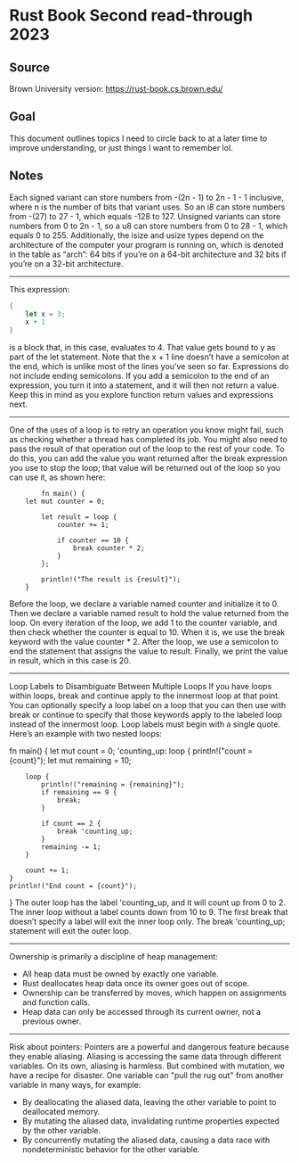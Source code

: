 # Rust Book Second read-through 2023

## Source

Brown University version: https://rust-book.cs.brown.edu/

## Goal

This document outlines topics I need to circle back to at a later time to improve understanding, or just things I want to remember lol.

## Notes

Each signed variant can store numbers from -(2n - 1) to 2n - 1 - 1 inclusive, where n is the number of bits that variant uses. So an i8 can store numbers from -(27) to 27 - 1, which equals -128 to 127. Unsigned variants can store numbers from 0 to 2n - 1, so a u8 can store numbers from 0 to 28 - 1, which equals 0 to 255.
Additionally, the isize and usize types depend on the architecture of the computer your program is running on, which is denoted in the table as “arch”: 64 bits if you’re on a 64-bit architecture and 32 bits if you’re on a 32-bit architecture.

---

This expression:

```rust
{
    let x = 3;
    x + 1
}
```

is a block that, in this case, evaluates to 4. That value gets bound to y as part of the let statement. Note that the x + 1 line doesn’t have a semicolon at the end, which is unlike most of the lines you’ve seen so far. Expressions do not include ending semicolons. If you add a semicolon to the end of an expression, you turn it into a statement, and it will then not return a value. Keep this in mind as you explore function return values and expressions next.

---

One of the uses of a loop is to retry an operation you know might fail, such as checking whether a thread has completed its job. You might also need to pass the result of that operation out of the loop to the rest of your code. To do this, you can add the value you want returned after the break expression you use to stop the loop; that value will be returned out of the loop so you can use it, as shown here:

```
        fn main() {
    let mut counter = 0;

        let result = loop {
            counter += 1;

            if counter == 10 {
                break counter * 2;
            }
        };

        println!("The result is {result}");
    }

```

Before the loop, we declare a variable named counter and initialize it to 0. Then we declare a variable named result to hold the value returned from the loop. On every iteration of the loop, we add 1 to the counter variable, and then check whether the counter is equal to 10. When it is, we use the break keyword with the value counter \* 2. After the loop, we use a semicolon to end the statement that assigns the value to result. Finally, we print the value in result, which in this case is 20.

---

Loop Labels to Disambiguate Between Multiple Loops
If you have loops within loops, break and continue apply to the innermost loop at that point. You can optionally specify a loop label on a loop that you can then use with break or continue to specify that those keywords apply to the labeled loop instead of the innermost loop. Loop labels must begin with a single quote. Here’s an example with two nested loops:

fn main() {
let mut count = 0;
'counting_up: loop {
println!("count = {count}");
let mut remaining = 10;

        loop {
            println!("remaining = {remaining}");
            if remaining == 9 {
                break;
            }

            if count == 2 {
                break 'counting_up;
            }
            remaining -= 1;
        }

        count += 1;
    }
    println!("End count = {count}");

}
The outer loop has the label 'counting_up, and it will count up from 0 to 2. The inner loop without a label counts down from 10 to 9. The first break that doesn’t specify a label will exit the inner loop only. The break 'counting_up; statement will exit the outer loop.

---

Ownership is primarily a discipline of heap management:

- All heap data must be owned by exactly one variable.
- Rust deallocates heap data once its owner goes out of scope.
- Ownership can be transferred by moves, which happen on assignments and function calls.
- Heap data can only be accessed through its current owner, not a previous owner.

---

Risk about pointers:
Pointers are a powerful and dangerous feature because they enable aliasing. Aliasing is accessing the same data through different variables. On its own, aliasing is harmless. But combined with mutation, we have a recipe for disaster. One variable can "pull the rug out" from another variable in many ways, for example:

- By deallocating the aliased data, leaving the other variable to point to deallocated memory.
- By mutating the aliased data, invalidating runtime properties expected by the other variable.
- By concurrently mutating the aliased data, causing a data race with nondeterministic behavior for the other variable.
